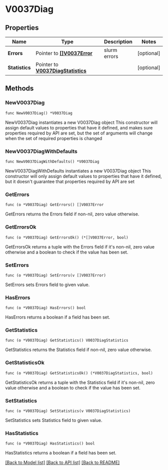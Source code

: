 # V0037Diag

## Properties

Name | Type | Description | Notes
------------ | ------------- | ------------- | -------------
**Errors** | Pointer to [**[]V0037Error**](V0037Error.md) | slurm errors | [optional] 
**Statistics** | Pointer to [**V0037DiagStatistics**](V0037DiagStatistics.md) |  | [optional] 

## Methods

### NewV0037Diag

`func NewV0037Diag() *V0037Diag`

NewV0037Diag instantiates a new V0037Diag object
This constructor will assign default values to properties that have it defined,
and makes sure properties required by API are set, but the set of arguments
will change when the set of required properties is changed

### NewV0037DiagWithDefaults

`func NewV0037DiagWithDefaults() *V0037Diag`

NewV0037DiagWithDefaults instantiates a new V0037Diag object
This constructor will only assign default values to properties that have it defined,
but it doesn't guarantee that properties required by API are set

### GetErrors

`func (o *V0037Diag) GetErrors() []V0037Error`

GetErrors returns the Errors field if non-nil, zero value otherwise.

### GetErrorsOk

`func (o *V0037Diag) GetErrorsOk() (*[]V0037Error, bool)`

GetErrorsOk returns a tuple with the Errors field if it's non-nil, zero value otherwise
and a boolean to check if the value has been set.

### SetErrors

`func (o *V0037Diag) SetErrors(v []V0037Error)`

SetErrors sets Errors field to given value.

### HasErrors

`func (o *V0037Diag) HasErrors() bool`

HasErrors returns a boolean if a field has been set.

### GetStatistics

`func (o *V0037Diag) GetStatistics() V0037DiagStatistics`

GetStatistics returns the Statistics field if non-nil, zero value otherwise.

### GetStatisticsOk

`func (o *V0037Diag) GetStatisticsOk() (*V0037DiagStatistics, bool)`

GetStatisticsOk returns a tuple with the Statistics field if it's non-nil, zero value otherwise
and a boolean to check if the value has been set.

### SetStatistics

`func (o *V0037Diag) SetStatistics(v V0037DiagStatistics)`

SetStatistics sets Statistics field to given value.

### HasStatistics

`func (o *V0037Diag) HasStatistics() bool`

HasStatistics returns a boolean if a field has been set.


[[Back to Model list]](../README.md#documentation-for-models) [[Back to API list]](../README.md#documentation-for-api-endpoints) [[Back to README]](../README.md)


